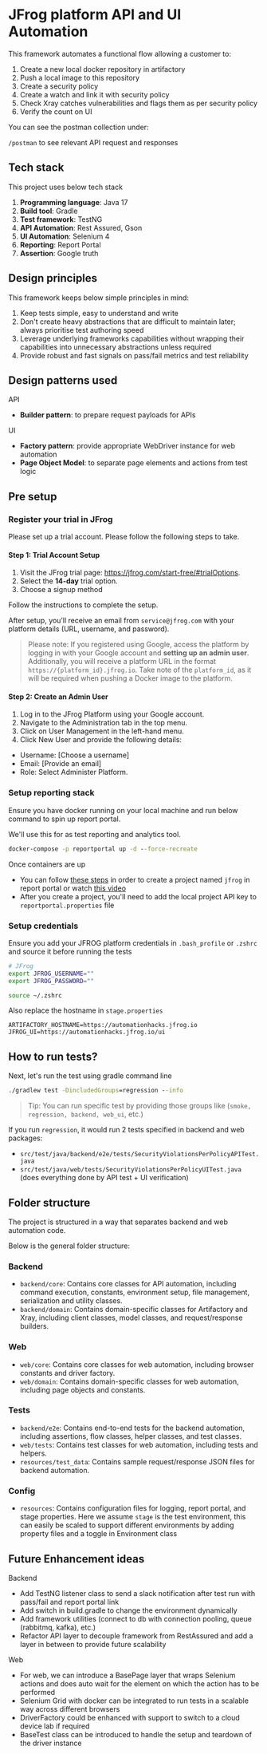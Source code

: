 # JFrog platform API and UI Automation

This framework automates a functional flow allowing a customer to:

1. Create a new local docker repository in artifactory
2. Push a local image to this repository
3. Create a security policy
4. Create a watch and link it with security policy
5. Check Xray catches vulnerabilities and flags them as per security policy
6. Verify the count on UI

You can see the postman collection under:

`/postman` to see relevant API request and responses

## Tech stack

This project uses below tech stack

1. **Programming language**: Java 17
2. **Build tool**: Gradle
3. **Test framework**: TestNG
4. **API Automation**: Rest Assured, Gson
5. **UI Automation**: Selenium 4
6. **Reporting**: Report Portal
7. **Assertion**: Google truth

## Design principles

This framework keeps below simple principles in mind:

1. Keep tests simple, easy to understand and write
2. Don't create heavy abstractions that are difficult to maintain later; always prioritise test authoring speed
3. Leverage underlying frameworks capabilities without wrapping their capabilities into unnecessary abstractions unless
   required
4. Provide robust and fast signals on pass/fail metrics and test reliability

## Design patterns used

API

- **Builder pattern**: to prepare request payloads for APIs

UI

- **Factory pattern**: provide appropriate WebDriver instance for web automation
- **Page Object Model**: to separate page elements and actions from test logic

## Pre setup

### Register your trial in JFrog

Please set up a trial account. Please follow the following steps to take.

#### Step 1: Trial Account Setup

1. Visit the JFrog trial page: https://jfrog.com/start-free/#trialOptions.
2. Select the **14-day** trial option.
3. Choose a signup method

Follow the instructions to complete the setup.

After setup, you’ll receive an email from `service@jfrog.com` with your platform details (URL, username, and password).

> Please note: If you registered using Google, access the platform by logging in with your
> Google account and **setting up an admin user**. Additionally, you will receive
> a platform URL in the format `https://{platform_id}.jfrog.io`. Take note of the
> `platform_id`, as it will be required when pushing a Docker image to the platform.

#### Step 2: Create an Admin User

1. Log in to the JFrog Platform using your Google account.
2. Navigate to the Administration tab in the top menu.
3. Click on User Management in the left-hand menu.
4. Click New User and provide the following details:

- Username: [Choose a username]
- Email: [Provide an email]
- Role: Select Administer Platform.

### Setup reporting stack

Ensure you have docker running on your local machine and run below command to spin up report portal.

We'll use this for as test reporting and analytics tool.

```cmd
docker-compose -p reportportal up -d --force-recreate
```

Once containers are up

- You can
  follow [these steps](https://automationhacks.io/2024-11-22-how-to-setup-report-portal-dashboards-using-attributes) in
  order to create a project named `jfrog` in report portal or
  watch [this video](https://youtu.be/5qqeDUFuDsw?si=HxlZ5lPq9ydVRTh0)
- After you create a project, you'll need to add the local project API key to `reportportal.properties` file

### Setup credentials

Ensure you add your JFROG platform credentials in `.bash_profile` or `.zshrc` and source it before running the tests

```zsh
# JFrog
export JFROG_USERNAME=""
export JFROG_PASSWORD=""
```

```zsh
source ~/.zshrc
```

Also replace the hostname in `stage.properties`

```text
ARTIFACTORY_HOSTNAME=https://automationhacks.jfrog.io
JFROG_UI=https://automationhacks.jfrog.io/ui
```

## How to run tests?

Next, let's run the test using gradle command line

```cmd
./gradlew test -DincludedGroups=regression --info
```

> Tip: You can run specific test by providing those groups like (`smoke, regression, backend, web_ui`, etc.)

If you run `regression`, it would run 2 tests specified in backend and web packages:

- `src/test/java/backend/e2e/tests/SecurityViolationsPerPolicyAPITest.java`
- `src/test/java/web/tests/SecurityViolationsPerPolicyUITest.java` (does everything done by API test + UI verification)

## Folder structure

The project is structured in a way that separates backend and web automation code.

Below is the general folder structure:

### Backend

- `backend/core`: Contains core classes for API automation, including command execution, constants, environment setup,
  file management, serialization and utility classes.
- `backend/domain`: Contains domain-specific classes for Artifactory and Xray, including client classes, model classes,
  and request/response builders.

### Web

- `web/core`: Contains core classes for web automation, including browser constants and driver factory.
- `web/domain`: Contains domain-specific classes for web automation, including page objects and constants.

### Tests

- `backend/e2e`: Contains end-to-end tests for the backend automation, including assertions, flow classes, helper
  classes, and test classes.
- `web/tests`: Contains test classes for web automation, including tests and helpers.
- `resources/test_data`: Contains sample request/response JSON files for backend automation.

### Config

- `resources`: Contains configuration files for logging, report portal, and stage properties. Here we assume `stage` is
  the test environment, this can easily be scaled to support different environments by adding property files and a
  toggle in Environment class

## Future Enhancement ideas

Backend

- Add TestNG listener class to send a slack notification after test run with pass/fail and report portal link
- Add switch in build.gradle to change the environment dynamically
- Add framework utilities (connect to db with connection pooling, queue (rabbitmq, kafka), etc.)
- Refactor API layer to decouple framework from RestAssured and add a layer in between to provide future scalability

Web

- For web, we can introduce a BasePage layer that wraps Selenium actions and does auto wait for the element on which the
  action has to be performed
- Selenium Grid with docker can be integrated to run tests in a scalable way across different browsers
- DriverFactory could be enhanced with support to switch to a cloud device lab if required
- BaseTest class can be introduced to handle the setup and teardown of the driver instance
